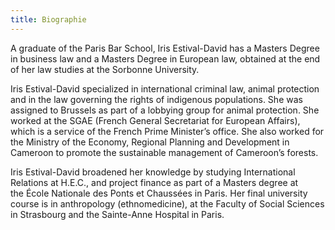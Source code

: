 ```yaml
---
title: Biographie
---
```


A graduate of the Paris Bar School, Iris Estival-David has a Masters Degree in business law and a Masters Degree in European law, obtained at the end of her law studies at the Sorbonne University.

Iris Estival-David specialized in international criminal law, animal protection and in the law governing the rights of indigenous populations.
She was assigned to Brussels as part of a lobbying group for animal protection. She worked at the SGAE (French General Secretariat for European Affairs), which is a service of the French Prime Minister’s office. She also worked for the Ministry of the Economy, Regional Planning and Development in Cameroon to promote the sustainable management of Cameroon’s forests.

Iris Estival-David broadened her knowledge by studying International Relations at H.E.C., and project finance as part of a Masters degree at the École Nationale des Ponts et Chaussées in Paris. Her final university course is in anthropology (ethnomedicine), at the Faculty of Social Sciences in Strasbourg and the Sainte-Anne Hospital in Paris.
